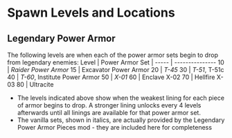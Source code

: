 # Spawn Levels and Locations

## Legendary Power Armor
The following levels are when each of the power armor sets begin to drop from legendary enemies:
Level | Power Armor Set |
----- | ---------------
10 | _Raider Power Armor_
15 | Excavator Power Armor
20 | _T-45_
30 | _T-51_, T-51c
40 | _T-60_, Institute Power Armor
50 | _X-01_
60 | Enclave X-02
70 | Hellfire X-03
80 | Ultracite

* The levels indicated above show when the weakest lining for each piece of armor begins to drop. A stronger lining unlocks every 4 levels afterwards until all linings are available for that power armor set.
* The vanilla sets, shown in italics, are actually provided by the Legendary Power Armor Pieces mod - they are included here for completeness
